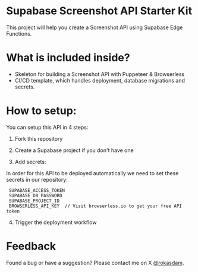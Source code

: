 # Supabase Screenshot API Starter Kit
This project will help you create a Screenshot API using Supabase Edge Functions.

# What is included inside?

- Skeleton for building a Screenshot API with Puppeteer & Browserless
- CI/CD template, which handles deployment, database migrations and secrets.

# How to setup:

You can setup this API in 4 steps:

1. Fork this repository
   
2. Create a Supabase project if you don't have one
   
3. Add secrets:
   
In order for this API to be deployed automatically we need to set these secrets in our repository:
```
 SUPABASE_ACCESS_TOKEN
 SUPABASE_DB_PASSWORD
 SUPABASE_PROJECT_ID
 BROWSERLESS_API_KEY  // Visit browserless.io to get your free API token
```
4. Trigger the deployment workflow

# Feedback
Found a bug or have a suggestion? Please contact me on X [@rokasdam](https://twitter.com/rokasdam).
